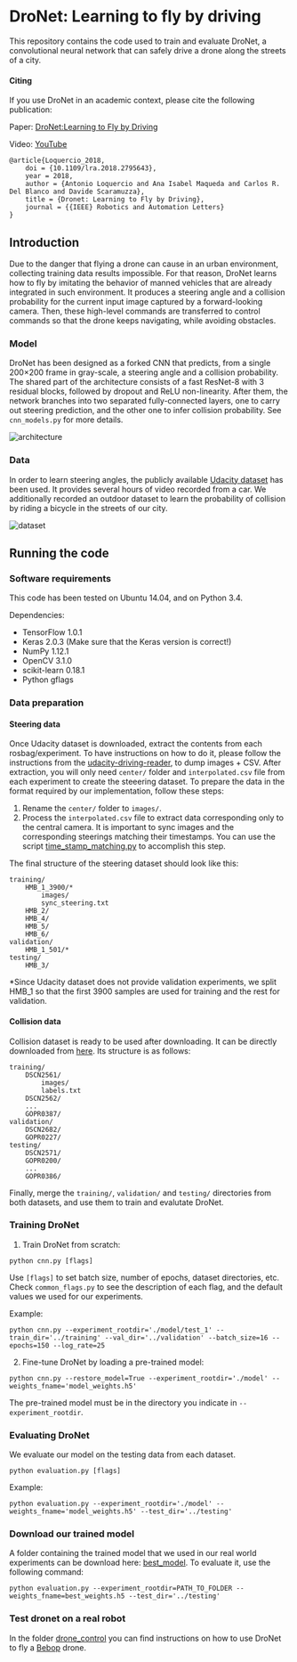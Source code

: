 # DroNet: Learning to fly by driving
This repository contains the code used to train and evaluate DroNet, a convolutional neural network that can safely drive a drone along the streets of a city.

#### Citing

If you use DroNet in an academic context, please cite the following publication:

Paper: [DroNet:Learning to Fly by Driving](http://rpg.ifi.uzh.ch/docs/RAL18_Loquercio.pdf)

Video: [YouTube](https://youtu.be/ow7aw9H4BcA)

```
@article{Loquercio_2018,
	doi = {10.1109/lra.2018.2795643},
	year = 2018,
	author = {Antonio Loquercio and Ana Isabel Maqueda and Carlos R. Del Blanco and Davide Scaramuzza},
	title = {Dronet: Learning to Fly by Driving},
	journal = {{IEEE} Robotics and Automation Letters}
}
```

## Introduction
Due to the danger that flying a drone can cause in an urban environment, collecting training data results impossible. For that reason, DroNet learns how to fly by imitating the behavior of manned vehicles that are already integrated in such environment. It produces a steering angle and a collision probability for the current input image captured by a forward-looking camera. Then, these high-level commands are transferred to control commands so that the drone keeps navigating, while avoiding obstacles.

### Model
DroNet has been designed as a forked CNN that predicts, from a single 200×200 frame in gray-scale, a steering angle and a collision probability. The shared part of the architecture consists of a fast ResNet-8 with 3 residual blocks, followed by dropout and ReLU non-linearity. After them, the network branches into two separated fully-connected layers, one to carry out steering prediction, and the other one to infer collision probability. See ```cnn_models.py``` for more details.

![architecture](images/architecture.png)

### Data
In order to learn steering angles, the publicly available [Udacity dataset](https://github.com/udacity/self-driving-car/tree/master/datasets/CH2) has been used. It provides several hours of video recorded from a car. We additionally recorded an outdoor dataset to learn the probability of collision by riding a bicycle in the streets of our city.

![dataset](images/dataset.png)

## Running the code

### Software requirements
This code has been tested on Ubuntu 14.04, and on Python 3.4.

Dependencies:
* TensorFlow 1.0.1
* Keras 2.0.3 (Make sure that the Keras version is correct!)
* NumPy 1.12.1
* OpenCV 3.1.0
* scikit-learn 0.18.1
* Python gflags


### Data preparation

#### Steering data
Once Udacity dataset is downloaded, extract the contents from each rosbag/experiment. To have instructions on how to do it, please follow the instructions from the [udacity-driving-reader](https://github.com/rwightman/udacity-driving-reader), to dump images + CSV.
After extraction, you will only need ```center/``` folder and ```interpolated.csv``` file from each experiment to create the steeering dataset.
To prepare the data in the format required by our implementation, follow these steps:

1. Rename the ```center/``` folder to ```images/```.
2. Process the ```interpolated.csv``` file to extract data corresponding only to the central camera. It is important to sync images and the corresponding steerings matching their timestamps. You can use the script [time_stamp_matching.py](data_preprocessing/time_stamp_matching.py) to accomplish this step. 

The final structure of the steering dataset should look like this:
```
training/
    HMB_1_3900/*
        images/
        sync_steering.txt
    HMB_2/
    HMB_4/
    HMB_5/
    HMB_6/
validation/
    HMB_1_501/*
testing/
    HMB_3/
```
*Since Udacity dataset does not provide validation experiments, we split HMB_1 so that the first 3900 samples are used for training and the rest for validation.

#### Collision data
Collision dataset is ready to be used after downloading. It can be directly downloaded from [here](http://rpg.ifi.uzh.ch/data/collision.zip). Its structure is as follows:
```
training/
    DSCN2561/
        images/
        labels.txt
    DSCN2562/
    ...
    GOPR0387/
validation/
    DSCN2682/
    GOPR0227/
testing/
    DSCN2571/
    GOPR0200/
    ...
    GOPR0386/
```

<!--
Additionally, you can find the raw video data used to create the dataset [here](put link!). It could be helpful in case you want to use the dataset in a different way. Note that for all our exeperiments, we resize all videos to the shape 720x960.
videos/*
   DSCN2561.MOV
   DSCN2562.MOV
   ...
   GOPR0387.MP4
-->

Finally, merge the ```training/```, ```validation/``` and ```testing/``` directories from both datasets, and use them to train and evalutate DroNet.


### Training DroNet
1. Train DroNet from scratch:
```
python cnn.py [flags]
```
Use ```[flags]``` to set batch size, number of epochs, dataset directories, etc. Check ```common_flags.py``` to see the description of each flag, and the default values we used for our experiments.

Example:
```
python cnn.py --experiment_rootdir='./model/test_1' --train_dir='../training' --val_dir='../validation' --batch_size=16 --epochs=150 --log_rate=25 
```

2. Fine-tune DroNet by loading a pre-trained model:
```
python cnn.py --restore_model=True --experiment_rootdir='./model' --weights_fname='model_weights.h5'
```
The pre-trained model must be in the directory you indicate in ```--experiment_rootdir```.

### Evaluating DroNet
We evaluate our model on the testing data from each dataset.
```
python evaluation.py [flags]
```
Example:
```
python evaluation.py --experiment_rootdir='./model' --weights_fname='model_weights.h5' --test_dir='../testing' 
```

### Download our trained model 
A folder containing the trained model that we used in our real world experiments can be download here: [best_model](http://rpg.ifi.uzh.ch/data/dronet_model.zip).
To evaluate it, use the following command:
```
python evaluation.py --experiment_rootdir=PATH_TO_FOLDER --weights_fname=best_weights.h5 --test_dir='../testing' 
```

### Test dronet on a real robot
In the folder [drone_control](./drone_control/dronet) you can find instructions on how to use DroNet to fly a [Bebop](http://global.parrot.com/au/products/bebop-drone/) drone.

